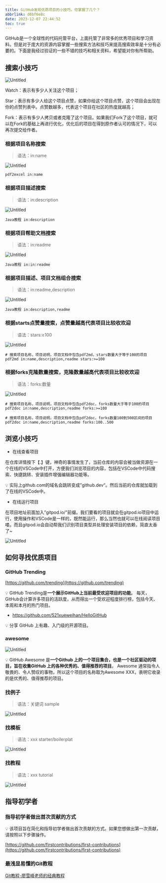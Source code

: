 ```yaml
---
title: GitHub发现优质项目的小技巧，你掌握了几个？
abbrlink: d6bf6e8c
date: 2023-12-07 22:44:52
toc: true
---
```

<meta name="referrer" content="no-referrer" />

GitHub是一个全球性的代码托管平台，上面托管了非常多的优秀项目和学习资料。但是对于庞大的资源内容掌握一些搜索方法和技巧来提高搜索效率是十分有必要的。下面是我经过验证的一些不错的技巧和相关资料，希望能对你有所帮助。

<!--more-->

## 搜索小技巧

![Untitled](http://qiniu-image.gotojava.cn/blog/2023-12-15-191043.png)

Watch：表示有多少人关注这个项目；

Star：表示有多少人给这个项目点赞，如果你给这个项目点赞，这个项目会出现在你的点赞列表中。点赞数越多，代表这个项目在社区的热度就越高；

Fork：表示有多少人拷贝或者克隆了这个项目。如果我们Fork了这个项目，就可以在Fork的基础上再进行优化，优化后的项目在得到原作者认可的情况下，可以再次提交给作者。

### 根据项目名称搜索

> 语法：in:name

![Untitled](http://qiniu-image.gotojava.cn/blog/2023-12-15-191044.png)

```
pdf2excel in:name
```

### 根据项目描述搜索

> 语法：in:description

![Untitled](http://qiniu-image.gotojava.cn/blog/2023-12-15-191044.jpg)

```
Java教程 in:description
```

### 根据项目帮助文档搜索

> 语法：in:readme

![Untitled](http://qiniu-image.gotojava.cn/blog/2023-12-15-191046.png)

```
Java教程 in:in:readme
```

### 根据项目描述、项目文档组合搜索

> 语法：in:readme,description

![Untitled](http://qiniu-image.gotojava.cn/blog/2023-12-15-191047.jpg)

```
Java教程 in:description,readme
```

### 根据starts点赞量搜索，点赞量越高代表项目比较收欢迎

> 语法：stars:≥100

![Untitled](http://qiniu-image.gotojava.cn/blog/2023-12-15-191049.jpg)

```
# 搜索项目名称，项目说明，项目文档中包含pdf2md，stars数量大于等于100的项目
pdf2md in:name,description,readme stars:>=100
```

### 根据forks克隆数量搜索，克隆数量越高代表项目比较收欢迎

> 语法：forks:数量

![Untitled](http://qiniu-image.gotojava.cn/blog/2023-12-15-191050.jpg)

```
# 搜索项目名称，项目说明，项目文档中包含pdf2doc，forks数量大于等于100的项目
pdf2doc in:name,description,readme forks:>=100

# 搜索项目名称，项目说明，项目文档中包含pdf2doc，forks数量100到500区间的项目
pdf2doc in:name,description,readme forks:100..500
```

## 浏览小技巧

- 在线查看项目

在仓库详情按下【.】键，神奇的事情发生了，当前仓库的内容会被当做资源在一个在线的VSCode中打开，方便我们浏览项目的内容，包括在VSCode中代码搜索、快捷跳转、安装插件增强编辑器功能等。

<aside>
💡 实际上github.com的域名会跳转变成”github.dev“。然后当前的仓库就加载到了在线的VSCode中。
</aside>

- 在线运行项目

在项目地址前面加入”gitpod.io/”前缀。我们要看的项目就会在gitpod.io项目中运行，使用操作和VSCode是一样的，既然能运行，那么当然也就可以在线阅读项目喽。而且gitpod.io会自动帮我们识别项目类型并处理安装项目的依赖，简直太香了~

![Untitled](http://qiniu-image.gotojava.cn/blog/2023-12-15-191052.jpg)

## 如何寻找优质项目

### GitHub Trending

[https://github.com/trending](https://github.com/trending)

<aside>
💡 GitHub Trending是<b>一个展示GitHub上当前最受欢迎项目的功能</b>。 每天，GitHub会计算许多项目的活跃度，从而得出一个受欢迎程度排行榜，包括今天、本周和本月的热门项目。
</aside>

- https://github.com/521xueweihan/HelloGitHub

<aside>
💡 分享 GitHub 上有趣、入门级的开源项目。
</aside>

### awesome

![Untitled](http://qiniu-image.gotojava.cn/blog/2023-12-15-191056.jpg)

<aside>
💡 GitHub Awesome 是<b>一个Github 上的一个项目集合，也是一个社区驱动的项目，旨在收集GitHub 上的各种优秀的、值得推荐的项目</b>。 Awesome 通常指令人敬畏的、令人赞叹的事物，所以这个项目的名称取为Awesome XXX，表明它收录的是优秀的、值得推荐的项目。
</aside>

### 找例子

> 语法：关键词 sample

![Untitled](http://qiniu-image.gotojava.cn/blog/2023-12-15-191058.jpg)

### 找模板

> 语法：xxx starter/boilerplat

![Untitled](http://qiniu-image.gotojava.cn/blog/2023-12-15-191101.jpg)

### 找教程

> 语法：xxx tutorial

![Untitled](http://qiniu-image.gotojava.cn/blog/2023-12-15-191104.jpg)

## 指导初学者

### 指导初学者做出首次贡献的方式

<aside>
💡 该项目旨在简化和指导初学者做出首次贡献的方式。如果您想做出第一次贡献，请按照以下步骤操作。
</aside>

[https://github.com/firstcontributions/first-contributions](https://github.com/firstcontributions/first-contributions)

### 最浅显易懂的Git教程

[Git教程-廖雪峰老师的经典教程](https://www.liaoxuefeng.com/wiki/896043488029600)
